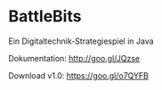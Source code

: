 BattleBits
==========

Ein Digitaltechnik-Strategiespiel in Java

Dokumentation:
http://goo.gl/JQzse

Download v1.0:
https://goo.gl/o7QYFB
